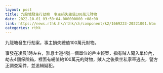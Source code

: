 ```yaml
---
layout: post
title: 九龍塘發生行劫案　事主損失總值100萬元財物
date: 2022-10-01 03:50:04.000000000 +08:00
link: https://news.rthk.hk/rthk/ch/component/k2/1669223-20221001.htm
categories: rthk
---
```


九龍塘發生行劫案，事主損失總值100萬元財物。

事發在凌晨1時左右，雅息士道4號一個單位的戶主報案，指有賊人闖入單位內，劫去4個保險箱，裡面有總值約100萬元的財物，賊人之後乘坐私家車逃去，警方正調查案件，並追緝疑犯。

